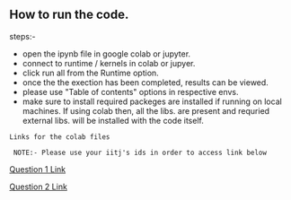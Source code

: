 ## How to run the code.

steps:-
* open the ipynb file in google colab or jupyter.
* connect to runtime / kernels in colab or jupyer.
* click run all from the Runtime option.
* once the the exection has been completed, results can be viewed.
* please use "Table of contents" options in respective envs.
* make sure to install required packeges are installed if running on local machines. If using colab then, all the libs. are present and requried external libs. will be installed with the code itself.

` Links for the colab files `

` NOTE:- Please use your iitj's ids in order to access link below`

[Question 1 Link](https://colab.research.google.com/drive/1eLBTaE3audGTk83WvfzM5TIkObaVCaCO?usp=sharing)

[Question 2 Link](https://colab.research.google.com/drive/1A4yyxYGONwz-rraaw9pTfHz-oqvVEtfU?usp=sharing)

